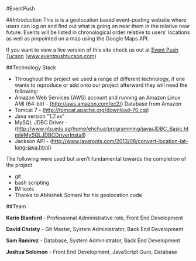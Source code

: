 #EventPush


##Introduction
This is is a geolocation based event-posting website where users can log on and find out what is going on near them in the relative near future. Events will be listed in chronological order relative to users’ locations as well as pinpointed on a map using the Google Maps API.

If you want to view a live version of this site check us out at [Event Push Tucson](http://www.eventpushtucson.com) (www.eventpushtucson.com)

##Technology Stack

* Throughout the project we used a range of different technology, if one wants to reproduce or add onto our project afterward they will need the following:
* Amazon Web Services (AWS) account and running an Amazon Linux AMI (64-bit) - (http://aws.amazon.com/ec2/)
Database from Amazon
* Tomcat 7 - (http://tomcat.apache.org/download-70.cgi)
* Java version "1.7.xx”
* MySQL JDBC Driver - (http://www.ntu.edu.sg/home/ehchua/programming/java/JDBC_Basic.html#MySQLJDBCDriverInstall)
* Jackson API - (http://www.javaroots.com/2013/08/convert-location-lat-long-java.html)

The following were used but aren’t fundamental towards the completion of the project 
* git
* bash scripting 
* IM tools
* Thanks to Abhishek Somani for his geolocation code

##Team

**Karin Blanford** - Professional Administrative role, Front End Development 

**David Christy** - Git Master, System Administrator, Back End Development

**Sam Ramirez** - Database, System Administrator, Back End Development

**Joshua Solomon** - Front End Development, JavaScript Guro, Database 

